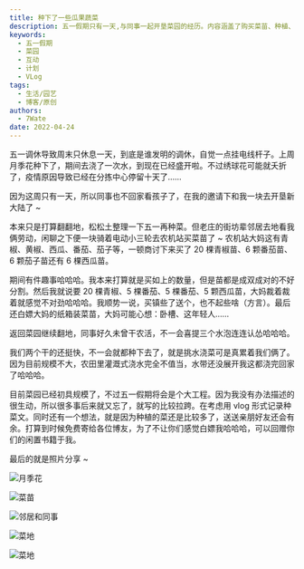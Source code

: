```yaml
---
title: 种下了一些瓜果蔬菜
description: 五一假期只有一天,与同事一起开垦菜园的经历。内容涵盖了购买菜苗、种植、与邻里互动的趣事,以及今后打算拍摄种菜Vlog、与网友交换闲置书籍的计划。
keywords:
  - 五一假期
  - 菜园
  - 互动
  - 计划
  - VLog
tags:
  - 生活/园艺
  - 博客/原创
authors:
  - 7Wate
date: 2022-04-24
---
```


五一调休导致周末只休息一天，到底是谁发明的调休，自觉一点挂电线杆子。上周月季花种下了，期间去浇了一次水，到现在已经盛开啦。不过绣球花可能就夭折了，疫情原因导致已经在分拣中心停留十天了……

因为这周只有一天，所以同事也不回家看孩子了，在我的邀请下和我一块去开垦新大陆了 ~

本来只是打算翻翻地，松松土整理一下五一再种菜。但老庄的街坊辈邻居去地看我俩劳动，闲聊之下便一块骑着电动小三轮去农机站买菜苗了 ~  农机站大妈这有青椒、黄椒、西瓜、番茄、茄子等，一顿商讨下来买了 20 棵青椒苗、6 颗番茄苗、6 颗茄子苗还有 6 棵西瓜苗。

期间有件趣事哈哈哈。我本来打算就是买如上的数量，但是苗都是成双成对的不好分割。然后我就说要 20 棵青椒、5 棵番茄、5 棵番茄、5 颗西瓜苗，大妈裁着裁着就感觉不对劲哈哈哈。我顺势一说，买镇些了送个，也不起些啥（方言）。最后还白嫖大妈的纸箱装菜苗，大妈可能心想：卧槽、这年轻人……

返回菜园继续翻地，同事好久未曾干农活，不一会喜提三个水泡连连认怂哈哈哈。

我们两个干的还挺快，不一会就都种下去了，就是挑水浇菜可是真累着我们俩了。因为目前规模不大，农田里灌溉式浇水完全不值当，水带还没展开我这都浇完回家了哈哈哈。

目前菜园已经初具规模了，不过五一假期将会是个大工程。因为我没有办法描述的很生动，所以很多事后来就又忘了，就写的比较拉跨。在考虑用 vlog 形式记录种菜文。同时还有一个想法，就是因为种植的菜还是比较多了，送送亲朋好友还会有余。打算到时候免费寄给各位博友，为了不让你们感觉白嫖我哈哈哈，可以回赠你们的闲置书籍于我。

最后的就是照片分享 ~

![月季花](https://static.7wate.com/img/2022/04/24/8890c9418b601.png)

![菜苗](https://static.7wate.com/img/2022/04/24/330fea175cb7a.jpg)

![邻居和同事](https://static.7wate.com/img/2022/04/24/e0b8cf094d19e.jpg)

![菜地](https://static.7wate.com/img/2022/04/24/a4523aca3254c.jpg)

![菜地](https://static.7wate.com/img/2022/04/24/ba90eabad96b0.jpg)
